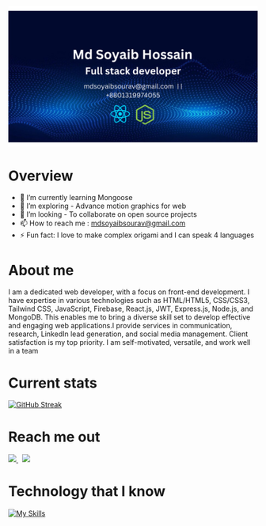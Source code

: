 ![Albuquerque, New Mexico](/Add%20a%20heading%20(3).png)

# Overview 
- 🌱 I’m currently learning Mongoose
- 🤔 I’m exploring - Advance motion graphics for web
- 👯 I’m looking - To collaborate on open source projects
- 📫 How to reach me : mdsoyaibsourav@gmail.com
- ⚡ Fun fact: I love to make complex origami and I can speak 4 languages
<!-- TODO 1 -->

# About me

<p>I am a dedicated web developer, with a focus on front-end development. I have expertise in various technologies such as HTML/HTML5, CSS/CSS3, Tailwind CSS, JavaScript, Firebase, React.js, JWT, Express.js, Node.js, and MongoDB. This enables me to bring a diverse skill set to develop effective and engaging web applications.I provide services in communication, research, LinkedIn lead generation, and social media management. Client satisfaction is my top priority. I am self-motivated, versatile, and work well in a team</p>

# Current stats

[![GitHub Streak](https://github-readme-streak-stats.herokuapp.com?user=Mdsoyaib123&theme=dark)](https://git.io/streak-stats)

# Reach me out
<a href="https://www.linkedin.com/in/md-soyaib-hossain-sourov-9b75a92a0">
<img src="https://skillicons.dev/icons?i=linkedin" />
</a> &nbsp 
<a href="https://github.com/Mdsoyaib123">
<img src="https://skillicons.dev/icons?i=github" />
</a>



# Technology that I know

[![My Skills](https://skillicons.dev/icons?i=js,react,express,nodejs,mongodb,firebase,tailwind,html,css)](https://skillicons.dev)
